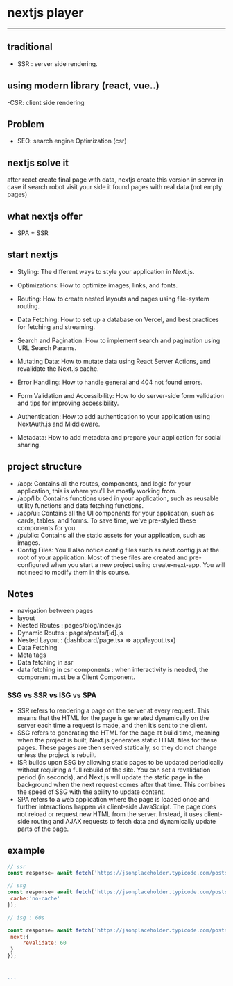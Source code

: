 
# nextjs player

----

## traditional

- SSR : server side rendering.

## using modern library (react, vue..)

-CSR: client side rendering

## Problem

- SEO: search engine Optimization (csr)

## nextjs solve it

 after react create final page with data, nextjs create this version in server in case if search robot visit your side it found pages with real data (not empty pages)

## what nextjs offer
  
- SPA + SSR

## start nextjs

- Styling: The different ways to style your application in Next.js.
- Optimizations: How to optimize images, links, and fonts.
- Routing: How to create nested layouts and pages using file-system routing.
- Data Fetching: How to set up a database on Vercel, and best practices for fetching and streaming.
- Search and Pagination: How to implement search and pagination using URL Search Params.

- Mutating Data: How to mutate data using React Server Actions,  and revalidate the Next.js cache.
- Error Handling: How to handle general and 404 not found errors.
- Form Validation and Accessibility: How to do server-side form validation and tips for improving accessibility.
- Authentication: How to add authentication to your application using NextAuth.js and Middleware.
- Metadata: How to add metadata and prepare your application for social sharing.

## project structure

- /app: Contains all the routes, components, and logic for your application, this is where you'll be mostly working from.
- /app/lib: Contains functions used in your application, such as reusable utility functions and data fetching functions.
- /app/ui: Contains all the UI components for your application, such as cards, tables, and forms. To save time, we've pre-styled these components for you.
- /public: Contains all the static assets for your application, such as images.
- Config Files: You'll also notice config files such as next.config.js at the root of your application. Most of these files are created and pre-configured when you start a new project using create-next-app. You will not need to modify them in this course.

## Notes

- navigation between pages
- layout
- Nested Routes : pages/blog/index.js
- Dynamic Routes : pages/posts/[id].js
- Nested Layout : (dashboard/page.tsx =>  app/layout.tsx)
- Data Fetching
- Meta tags
- Data fetching in ssr
- data fetching in csr components : when interactivity is needed, the component must be a Client Component.

### SSG vs SSR vs ISG vs SPA

- SSR refers to rendering a page on the server at every request. This means that the HTML for the page is generated dynamically on the server each time a request is made, and then it’s sent to the client.
- SSG refers to generating the HTML for the page at build time, meaning when the project is built, Next.js generates static HTML files for these pages. These pages are then served statically, so they do not change unless the project is rebuilt.
- ISR builds upon SSG by allowing static pages to be updated periodically without requiring a full rebuild of the site. You can set a revalidation period (in seconds), and Next.js will update the static page in the background when the next request comes after that time. This combines the speed of SSG with the ability to update content.
- SPA refers to a web application where the page is loaded once and further interactions happen via client-side JavaScript. The page does not reload or request new HTML from the server. Instead, it uses client-side routing and AJAX requests to fetch data and dynamically update parts of the page.

## example

   ````js
   // ssr 
   const response= await fetch('https://jsonplaceholder.typicode.com/posts');

// ssg
const response= await fetch('https://jsonplaceholder.typicode.com/posts', {
    cache:'no-cache'
});

// isg : 60s

   const response= await fetch('https://jsonplaceholder.typicode.com/posts', {
    next:{
        revalidate: 60
    }
});
   
   
   
   ```
